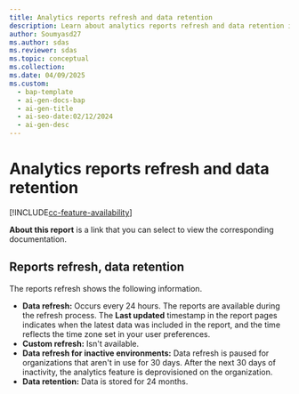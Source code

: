 ```yaml
---
title: Analytics reports refresh and data retention
description: Learn about analytics reports refresh and data retention in this article.
author: Soumyasd27
ms.author: sdas
ms.reviewer: sdas
ms.topic: conceptual
ms.collection:
ms.date: 04/09/2025
ms.custom:
  - bap-template
  - ai-gen-docs-bap
  - ai-gen-title
  - ai-seo-date:02/12/2024
  - ai-gen-desc
---
```


# Analytics reports refresh and data retention

[!INCLUDE[cc-feature-availability](../../includes/cc-feature-availability.md)]

**About this report** is a link that you can select to view the corresponding documentation.

## Reports refresh, data retention

The reports refresh shows the following information.

- **Data refresh:** Occurs every 24 hours. The reports are available during the refresh process. The **Last updated** timestamp in the report pages indicates when the latest data was included in the report, and the time reflects the time zone  set in your user preferences.
- **Custom refresh:** Isn't available.
- **Data refresh for inactive environments:** Data refresh is paused for organizations that aren't in use for 30 days. After the next 30 days of inactivity, the analytics feature is deprovisioned on the organization.
- **Data retention:** Data is stored for 24 months.